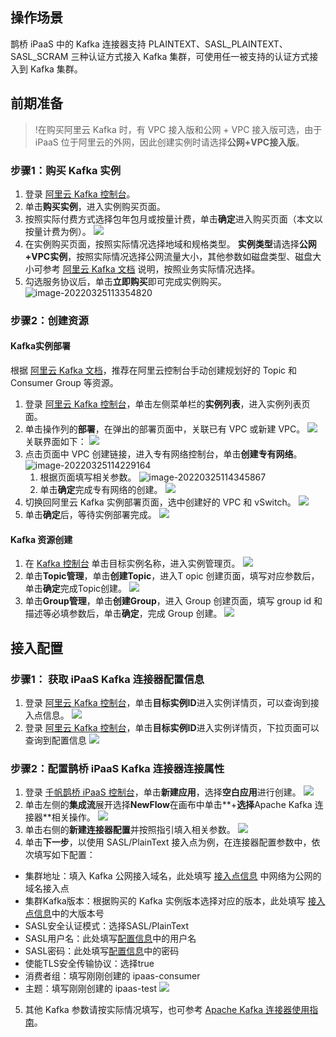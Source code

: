 
## 操作场景
鹊桥 iPaaS 中的 Kafka 连接器支持 PLAINTEXT、SASL_PLAINTEXT、SASL_SCRAM 三种认证方式接入 Kafka 集群，可使用任一被支持的认证方式接入到 Kafka 集群。


## 前期准备

>!在购买阿里云 Kafka 时，有 VPC 接入版和公网 + VPC 接入版可选，由于 iPaaS 位于阿里云的外网，因此创建实例时请选择**公网+VPC接入版**。

###  步骤1：购买 Kafka 实例

1. 登录 [阿里云 Kafka 控制台](https://kafka.console.aliyun.com/region/cn-hangzhou/instances)。
2. 单击**购买实例**，进入实例购买页面。
3. 按照实际付费方式选择包年包月或按量计费，单击**确定**进入购买页面（本文以按量计费为例）。
![](https://qcloudimg.tencent-cloud.cn/raw/9659d2059622356e4d57d235514e1965.png)
4. 在实例购买页面，按照实际情况选择地域和规格类型。
**实例类型**请选择**公网+VPC实例**，按照实际情况选择公网流量大小，其他参数如磁盘类型、磁盘大小可参考 [阿里云 Kafka 文档](https://help.aliyun.com/document_detail/99956.html) 说明，按照业务实际情况选择。
5. 勾选服务协议后，单击**立即购买**即可完成实例购买。
![image-20220325113354820](https://qcloudimg.tencent-cloud.cn/raw/de2e9513e154ca76c862328126ee1c32/image-20220325113354820.png)


### 步骤2：创建资源

####  Kafka实例部署
 
根据 [阿里云 Kafka 文档](https://help.aliyun.com/document_detail/99952.html)，推荐在阿里云控制台手动创建规划好的 Topic 和 Consumer Group 等资源。

1. 登录 [阿里云 Kafka 控制台](https://kafka.console.aliyun.com/region/cn-hangzhou/instances)，单击左侧菜单栏的**实例列表**，进入实例列表页面。
2. 单击操作列的**部署**，在弹出的部署页面中，关联已有 VPC 或新建 VPC。
![](https://qcloudimg.tencent-cloud.cn/raw/9337a98b07804bda4f4f6b104fe11f5d.png)
关联界面如下：
![](https://qcloudimg.tencent-cloud.cn/raw/5bcea74ad053de56466c921fd845aaaa.png)
3. 点击页面中 VPC 创建链接，进入专有网络控制台，单击**创建专有网络**。
![image-20220325114229164](https://qcloudimg.tencent-cloud.cn/raw/046cb7659584ff540b4ea2a3d40561c9/image-20220325114229164.png)
	1. 根据页面填写相关参数。
	![image-20220325114345867](https://qcloudimg.tencent-cloud.cn/raw/fac7fedaad3133f31812f1f37cb16a67/image-20220325114345867.png)
	2. 单击**确定**完成专有网络的创建。
	![](https://qcloudimg.tencent-cloud.cn/raw/25c4e5058843df9f0a70c1e4179dee14.png)
4. 切换回阿里云 Kafka 实例部署页面，选中创建好的 VPC 和 vSwitch。
![](https://qcloudimg.tencent-cloud.cn/raw/a1cc58fac54bfafba345efd26840c49c.png)
5. 单击**确定**后，等待实例部署完成。
![](https://qcloudimg.tencent-cloud.cn/raw/047db6123c2549a5c08aa251a9790014.png)


#### Kafka 资源创建

1. 在 [Kafka 控制台](https://kafka.console.aliyun.com/region/cn-hangzhou/instances) 单击目标实例名称，进入实例管理页。
![](https://qcloudimg.tencent-cloud.cn/raw/69c327f0064937750bd0a824250be570.png)
2. 单击**Topic管理**，单击**创建Topic**，进入T opic 创建页面，填写对应参数后，单击**确定**完成Topic创建。
![](https://qcloudimg.tencent-cloud.cn/raw/28c65d2ff768ea66b93c5913b3e82560.png)
3. 单击**Group管理**，单击**创建Group**，进入 Group 创建页面，填写 group id 和描述等必填参数后，单击**确定**，完成 Group 创建。
![](https://qcloudimg.tencent-cloud.cn/raw/390c84dc008e83196f91ca913eeab19f.png)



## 接入配置

### 步骤1： 获取 iPaaS Kafka 连接器配置信息

1. 登录 [阿里云 Kafka 控制台](https://kafka.console.aliyun.com/region/cn-hangzhou/instances)，单击**目标实例ID**进入实例详情页，可以查询到接入点信息。[](id:method1)
![](https://qcloudimg.tencent-cloud.cn/raw/1ebf7c6f5bedfcf2c070d6fc1ac01925.png)
2. 登录 [阿里云 Kafka 控制台](https://kafka.console.aliyun.com/region/cn-hangzhou/instances)，单击**目标实例ID**进入实例详情页，下拉页面可以查询到配置信息[](id:method2)
![](https://qcloudimg.tencent-cloud.cn/raw/a63f40a78e8088c7175a6dfb42e3f5db.png)

### 步骤2：配置鹊桥 iPaaS Kafka 连接器连接属性 
1. 登录 [千帆鹊桥 iPaaS 控制台](https://console.cloud.tencent.com/ipaas)，单击**新建应用**，选择**空白应用**进行创建。
![](https://qcloudimg.tencent-cloud.cn/raw/2de14b55e78c95b5af12a36d53812f82.png)
2. 单击左侧的**集成流**展开选择**NewFlow**在画布中单击**+**选择**Apache Kafka 连接器**相关操作。
![](https://qcloudimg.tencent-cloud.cn/raw/188f6b9dbdd2c8c618f417ea3d293ba6.png)
3. 单击右侧的**新建连接器配置**并按照指引填入相关参数。
![](https://qcloudimg.tencent-cloud.cn/raw/8112f535875f2cacfdb1fd2bf36fd3f4.png)
4. 单击**下一步**，以使用 SASL/PlainText 接入点为例，在连接器配置参数中，依次填写如下配置：
 - 集群地址：填入 Kafka 公网接入域名，此处填写 [接入点信息](#method1) 中网络为公网的域名接入点
 - 集群Kafka版本：根据购买的 Kafka 实例版本选择对应的版本，此处填写 [接入点信息](#method1)中的大版本号
 - SASL安全认证模式：选择SASL/PlainText
 - SASL用户名：此处填写[配置信息](#method2)中的用户名
 - SASL密码：此处填写[配置信息](#method2)中的密码
 - 使能TLS安全传输协议：选择true
 - 消费者组：填写刚刚创建的 ipaas-consumer
 - 主题：填写刚刚创建的 ipaas-test
![](https://qcloudimg.tencent-cloud.cn/raw/61c6de359c350aeaabdd5a8b2b02abbc.png)
5.  其他 Kafka 参数请按实际情况填写，也可参考 [Apache Kafka 连接器使用指南](https://cloud.tencent.com/document/product/1270/55465)。
